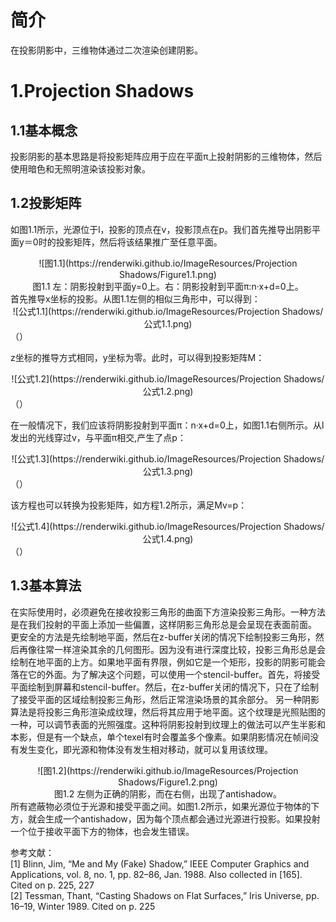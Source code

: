 # 简介
在投影阴影中，三维物体通过二次渲染创建阴影。

# 1.Projection Shadows
## 1.1基本概念
投影阴影的基本思路是将投影矩阵应用于应在平面π上投射阴影的三维物体，然后使用暗色和无照明渲染该投影对象。

## 1.2投影矩阵
如图1.1所示，光源位于l，投影的顶点在v，投影顶点在p。我们首先推导出阴影平面y＝0时的投影矩阵，然后将该结果推广至任意平面。
<div align=center>![图1.1](https://renderwiki.github.io/ImageResources/Projection Shadows/Figure1.1.png)</div>
<center>图1.1 左：阴影投射到平面y=0上。右：阴影投射到平面π:n·x+d=0上。</center>
首先推导x坐标的投影。从图1.1左侧的相似三角形中，可以得到：
<div align=center>![公式1.1](https://renderwiki.github.io/ImageResources/Projection Shadows/公式1.1.png)</div>
（<math>\frac{p_{x}-l_{x}}{v_{x}-l_{x}}=\frac{l_{y}}{l_{y}-v_{y}} \Longleftrightarrow p_{x}=\frac{l_{y} v_{x}-l_{x} v_{y}}{l_{y}-v_{y}}</math>） 

z坐标的推导方式相同，y坐标为零。此时，可以得到投影矩阵M：
<div align=center>![公式1.2](https://renderwiki.github.io/ImageResources/Projection Shadows/公式1.2.png)</div>
（<math>\mathbf{M}=\left(\begin{array}{cccc}
l_{y} & -l_{x} & 0 & 0 \\
0 & 0 & 0 & 0 \\
0 & -l_{z} & l_{y} & 0 \\
0 & -1 & 0 & l_{y}
\end{array}\right)</math>） 

在一般情况下，我们应该将阴影投射到平面π：n·x+d=0上，如图1.1右侧所示。从l发出的光线穿过v，与平面π相交,产生了点p：
<div align=center>![公式1.3](https://renderwiki.github.io/ImageResources/Projection Shadows/公式1.3.png)</div>
（<math>\mathbf{p}=\mathbf{l}-\frac{d+\mathbf{n} \cdot \mathbf{l}}{\mathbf{n} \cdot(\mathbf{v}-\mathbf{l})}(\mathbf{v}-\mathbf{l})</math>） 

该方程也可以转换为投影矩阵，如方程1.2所示，满足Mv=p：
<div align=center>![公式1.4](https://renderwiki.github.io/ImageResources/Projection Shadows/公式1.4.png)</div>
（<math>\mathbf{M}=\left(\begin{array}{cccc}
\mathbf{n} \cdot \mathbf{l}+d-l_{x} n_{x} & -l_{x} n_{y} & -l_{x} n_{z} & -l_{x} d \\
-l_{y} n_{x} & \mathbf{n} \cdot \mathbf{l}+d-l_{y} n_{y} & -l_{y} n_{z} & -l_{y} d \\
-l_{z} n_{x} & -l_{z} n_{y} & \mathbf{n} \cdot \mathbf{l}+d-l_{z} n_{z} & -l_{z} d \\
-n_{x} & -n_{y} & -n_{z} & \mathbf{n} \cdot \mathbf{l}
\end{array}\right)</math>）  

## 1.3基本算法
在实际使用时，必须避免在接收投影三角形的曲面下方渲染投影三角形。一种方法是在我们投射的平面上添加一些偏置，这样阴影三角形总是会呈现在表面前面。
更安全的方法是先绘制地平面，然后在z-buffer关闭的情况下绘制投影三角形，然后再像往常一样渲染其余的几何图形。因为没有进行深度比较，投影三角形总是会绘制在地平面的上方。如果地平面有界限，例如它是一个矩形，投影的阴影可能会落在它的外面。为了解决这个问题，可以使用一个stencil-buffer。首先，将接受平面绘制到屏幕和stencil-buffer。然后，在z-buffer关闭的情况下，只在了绘制了接受平面的区域绘制投影三角形，然后正常渲染场景的其余部分。
另一种阴影算法是将投影三角形渲染成纹理，然后将其应用于地平面。这个纹理是光照贴图的一种，可以调节表面的光照强度。这种将阴影投射到纹理上的做法可以产生半影和本影，但是有一个缺点，单个texel有时会覆盖多个像素。如果阴影情况在帧间没有发生变化，即光源和物体没有发生相对移动，就可以复用该纹理。
<div align=center>![图1.2](https://renderwiki.github.io/ImageResources/Projection Shadows/Figure1.2.png)</div>
<center>图1.2 左侧为正确的阴影，而在右侧，出现了antishadow。</center>
所有遮蔽物必须位于光源和接受平面之间。如图1.2所示，如果光源位于物体的下方，就会生成一个antishadow，因为每个顶点都会通过光源进行投影。如果投射一个位于接收平面下方的物体，也会发生错误。

参考文献：  
[1] Blinn, Jim, “Me and My (Fake) Shadow,” IEEE Computer Graphics and Applications, vol. 8, no. 1, pp. 82–86, Jan. 1988. Also collected in [165]. Cited on p. 225, 227  
[2] Tessman, Thant, “Casting Shadows on Flat Surfaces,” Iris Universe, pp. 16–19, Winter 1989. Cited on p. 225  
